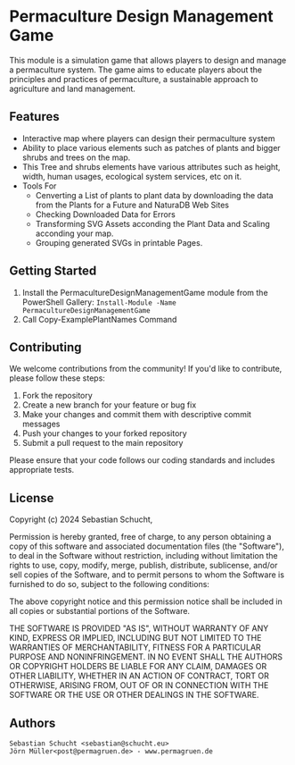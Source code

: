 # Permaculture Design Management Game

This module is a simulation game that allows players to design and manage a permaculture system. The game aims to educate players about the principles and practices of permaculture, a sustainable approach to agriculture and land management.

## Features

- Interactive map where players can design their permaculture system
- Ability to place various elements such as patches of plants and bigger shrubs and trees on the map. 
- This Tree and shrubs elements have various attributes such as height, width, human usages, ecological system services, etc on it.
- Tools For
    - Cenverting a List of plants to plant data by downloading the data from the Plants for a Future and NaturaDB Web Sites
    - Checking Downloaded Data for Errors
    - Transforming SVG Assets acconding the Plant Data and Scaling acconding your map.
    - Grouping generated SVGs in printable Pages.

## Getting Started

1. Install the PermacultureDesignManagementGame module from the PowerShell Gallery:
`Install-Module -Name PermacultureDesignManagementGame`
2. Call Copy-ExamplePlantNames Command

## Contributing

We welcome contributions from the community! If you'd like to contribute, please follow these steps:

1. Fork the repository
2. Create a new branch for your feature or bug fix
3. Make your changes and commit them with descriptive commit messages
4. Push your changes to your forked repository
5. Submit a pull request to the main repository

Please ensure that your code follows our coding standards and includes appropriate tests.

## License

Copyright (c) 2024 Sebastian Schucht, 

Permission is hereby granted, free of charge, to any person obtaining a copy
of this software and associated documentation files (the "Software"), to deal
in the Software without restriction, including without limitation the rights
to use, copy, modify, merge, publish, distribute, sublicense, and/or sell
copies of the Software, and to permit persons to whom the Software is
furnished to do so, subject to the following conditions:

The above copyright notice and this permission notice shall be included in
all copies or substantial portions of the Software.

THE SOFTWARE IS PROVIDED "AS IS", WITHOUT WARRANTY OF ANY KIND, EXPRESS OR
IMPLIED, INCLUDING BUT NOT LIMITED TO THE WARRANTIES OF MERCHANTABILITY,
FITNESS FOR A PARTICULAR PURPOSE AND NONINFRINGEMENT. IN NO EVENT SHALL THE
AUTHORS OR COPYRIGHT HOLDERS BE LIABLE FOR ANY CLAIM, DAMAGES OR OTHER
LIABILITY, WHETHER IN AN ACTION OF CONTRACT, TORT OR OTHERWISE, ARISING FROM,
OUT OF OR IN CONNECTION WITH THE SOFTWARE OR THE USE OR OTHER DEALINGS IN THE
SOFTWARE.

## Authors
    Sebastian Schucht <sebastian@schucht.eu>
    Jörn Müller<post@permagruen.de> - www.permagruen.de
